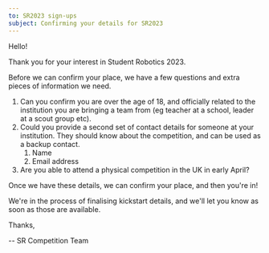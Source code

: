 ```yaml
---
to: SR2023 sign-ups
subject: Confirming your details for SR2023
---
```


Hello!

Thank you for your interest in Student Robotics 2023.

Before we can confirm your place, we have a few questions and extra pieces of information we need.

1. Can you confirm you are over the age of 18, and officially related to the institution you are bringing a team from (eg teacher at a school, leader at a scout group etc).
2. Could you provide a second set of contact details for someone at your institution. They should know about the competition, and can be used as a backup contact.
   1. Name
   2. Email address
3. Are you able to attend a physical competition in the UK in early April?

Once we have these details, we can confirm your place, and then you're in!

We're in the process of finalising kickstart details, and we'll let you know as soon as those are available.

Thanks,

-- SR Competition Team
